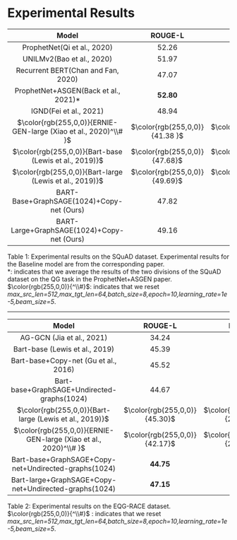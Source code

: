 # Experimental Results
|                            Model                             |            ROUGE-L             |             BLEU4              |
| :----------------------------------------------------------: | :----------------------------: | :----------------------------: |
|                 ProphetNet(Qi et al., 2020)                  |             52.26              |             23.91              |
|                  UNILMv2(Bao et al., 2020)                   |             51.97              |             24.43              |
|              Recurrent BERT(Chan and Fan, 2020)              |             47.07              |             19.14              |
|            ProphetNet+ASGEN(Back et al., 2021)\*             |           **52.80**            |             24.40              |
|                    IGND(Fei et al., 2021)                    |             48.94              |             20.33              |
| $\color{rgb(255,0,0)}{ERNIE-GEN-large (Xiao et al., 2020)^\\# }$ | $\color{rgb(255,0,0)}{41.38 }$ | $\color{rgb(255,0,0)}{17.56 }$ |
|    $\color{rgb(255,0,0)}{Bart-base (Lewis et al., 2019)}$    | $\color{rgb(255,0,0)}{47.68}$  | $\color{rgb(255,0,0)}{23.02}$  |
|   $\color{rgb(255,0,0)}{Bart-large (Lewis et al., 2019)}$    | $\color{rgb(255,0,0)}{49.69}$  | $\color{rgb(255,0,0)}{24.73}$  |
|          BART-Base+GraphSAGE(1024)+Copy-net (Ours)           |             47.82              |             22.94              |
|          BART-Large+GraphSAGE(1024)+Copy-net (Ours)          |             49.16              |           **24.82**            |

Table 1:  Experimental results on the SQuAD dataset. Experimental results for the Baseline model are from the corresponding paper. </br>
\*: indicates that we average the results of the two divisions of the SQuAD dataset on the QG task in the ProphetNet+ASGEN paper. </br>$\color{rgb(255,0,0)}{^\\#}$: indicates that we reset *max_src_len=512,max_tgt_len=64,batch_size=8,epoch=10,learning_rate=1e-5,beam_size=5*.




***



|                              Model                               |            ROUGE-L            |             BLEU4             |
|:----------------------------------------------------------------:|:-----------------------------:|:-----------------------------:|
|                    AG-GCN (Jia et al., 2021)                     |             34.24             |             11.96             |
|                  Bart-base (Lewis et al., 2019)                  |             45.39             |             24.48             |
|               Bart-base+Copy-net (Gu et al., 2016)               |             45.52             |             24.55             |
|           Bart-base+GraphSAGE+Undirected-graphs(1024)            |             44.67             |             24.54             |
|     $\color{rgb(255,0,0)}{Bart-large (Lewis et al., 2019)}$      | $\color{rgb(255,0,0)}{45.30}$ | $\color{rgb(255,0,0)}{25.76}$ |
| $\color{rgb(255,0,0)}{ERNIE-GEN-large (Xiao et al., 2020)^\\# }$ | $\color{rgb(255,0,0)}{42.17}$ | $\color{rgb(255,0,0)}{20.54}$ |
|       Bart-base+GraphSAGE+Copy-net+Undirected-graphs(1024)       |           **44.75**           |           **24.90**           |
|      Bart-large+GraphSAGE+Copy-net+Undirected-graphs(1024)       |           **47.15**           |           **27.05**           |

Table 2:  Experimental results on the EQG-RACE dataset.</br>
$\color{rgb(255,0,0)}{^\\#}$ : indicates that we reset *max_src_len=512,max_tgt_len=64,batch_size=8,epoch=10,learning_rate=1e-5,beam_size=5*. 




